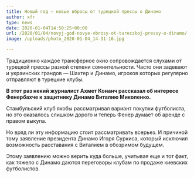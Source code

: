 ```yaml
---
title: Новый год — новые вбросы от турецкой прессы о Динамо
author: xfr
type: news
date: 2020-01-04T14:50:25+00:00
url: /2020/01/04/novyj-god-novye-vbrosy-ot-tureczkoj-pressy-o-dinamo/
image: /uploads/photo_2020-01-04_14-31-16.jpg

---
```

Традиционно каждое трансферное окно сопровождается слухами от турецкой прессы разной степени сомнительности. Часто они задевают и украинских грандов &#8212; Шахтер и Динамо, игроков которых регулярно отправляют в турецкие клубы.

**В этот раз некий журналист Ахмет Конанч рассказал об интересе Фенербахче к защитнику Динамо Виталию Миколенко.**

Стамбульский клуб якобы рассматривал вариант покупки футболиста, но это оказалось слишком дорого и теперь Фенер думает об аренде с правом выкупа.

Но вряд ли эту информацию стоит рассматривать всерьез. И причиной тому заявление президента Динамо Игоря Суркиса, который исключил возможность расставания с Виталием в обозримом будущем.

Этому заявлению можно верить куда больше, учитывая еще и тот факт, как тяжело с Динамо даются переговоры клубам по продаже киевских футболистов.